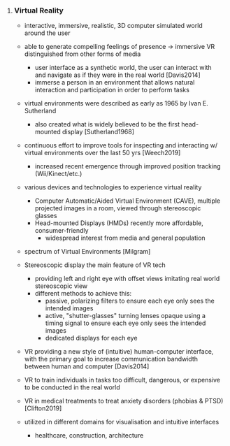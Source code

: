 1. ### Virtual Reality ###
   
    - interactive, immersive, realistic, 3D computer simulated world around the user
    - able to generate compelling feelings of presence -> immersive VR distinguished from other forms of media
        - user interface as a synthetic world, the user can interact with and navigate as if they were in the 
          real world [Davis2014]
        - immerse a person in an environment that allows natural interaction and participation in order to 
          perform tasks
    - virtual environments were described as early as 1965 by Ivan E. Sutherland
        - also created what is widely believed to be the first head-mounted display [Sutherland1968]
    - continuous effort to improve tools for inspecting and interacting w/ virtual environments over the last 50 
      yrs [Weech2019]
        - increased recent emergence through improved position tracking (Wii/Kinect/etc.)
    - various devices and technologies to experience virtual reality
        - Computer Automatic/Aided Virtual Environment (CAVE), multiple projected images in a room, viewed through 
          stereoscopic glasses
        - Head-mounted Displays (HMDs) recently more affordable, consumer-friendly
            - widespread interest from media and general population
    - spectrum of Virtual Environments [Milgram]
        
    - Stereoscopic display the main feature of VR tech
        - providing left and right eye with offset views imitating real world stereoscopic view
        - different methods to achieve this:
            - passive, polarizing filters to ensure each eye only sees the intended images
            - active, "shutter-glasses" turning lenses opaque using a timing signal to ensure each eye only sees 
              the intended images
            - dedicated displays for each eye
    - VR providing a new style of (intuitive) human-computer interface, with the primary goal to increase 
      communication bandwidth between human and computer [Davis2014]
    - VR to train individuals in tasks too difficult, dangerous, or expensive to be conducted in the real world
    - VR in medical treatments to treat anxiety disorders (phobias & PTSD) [Clifton2019]
    - utilized in different domains for visualisation and intuitive interfaces
        - healthcare, construction, architecture
